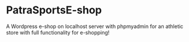 # PatraSportsE-shop

A Wordpress e-shop on localhost server with phpmyadmin for an athletic store with full functionality for e-shopping!
